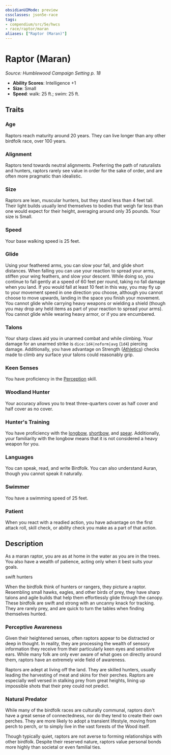 ```yaml
---
obsidianUIMode: preview
cssclasses: json5e-race
tags:
- compendium/src/5e/hwcs
- race/raptor/maran
aliases: ["Raptor (Maran)"]
---
```

# Raptor (Maran)
*Source: Humblewood Campaign Setting p. 18*  

- **Ability Scores**: Intelligence +1
- **Size**: Small
- **Speed**: walk: 25 ft.; swim: 25 ft.

## Traits

### Age

Raptors reach maturity around 20 years. They can live longer than any other birdfolk race, over 100 years.

### Alignment

Raptors tend towards neutral alignments. Preferring the path of naturalists and hunters, raptors rarely see value in order for the sake of order, and are often more pragmatic than idealistic.

### Size

Raptors are lean, muscular hunters, but they stand less than 4 feet tall. Their light builds usually lend themselves to bodies that weigh far less than one would expect for their height, averaging around only 35 pounds. Your size is Small.

### Speed

Your base walking speed is 25 feet.

### Glide

Using your feathered arms, you can slow your fall, and glide short distances. When falling you can use your reaction to spread your arms, stiffen your wing feathers, and slow your descent. While doing so, you continue to fall gently at a speed of 60 feet per round, taking no fall damage when you land. If you would fall at least 10 feet in this way, you may fly up to your movement speed in one direction you choose, although you cannot choose to move upwards, landing in the space you finish your movement. You cannot glide while carrying heavy weapons or wielding a shield (though you may drop any held items as part of your reaction to spread your arms). You cannot glide while wearing heavy armor, or if you are encumbered.

### Talons

Your sharp claws aid you in unarmed combat and while climbing. Your damage for an unarmed strike is `dice:1d4|noform|avg` (`1d4`) piercing damage. Additionally, you have advantage on Strength ([Athletics](2-Mechanics/CLI/rules/skills.md#Athletics)) checks made to climb any surface your talons could reasonably grip.

### Keen Senses

You have proficiency in the [Perception](2-Mechanics/CLI/rules/skills.md#Perception) skill.

### Woodland Hunter

Your accuracy allows you to treat three-quarters cover as half cover and half cover as no cover.

### Hunter's Training

You have proficiency with the [longbow](2-Mechanics/CLI/items/longbow.md), [shortbow](2-Mechanics/CLI/items/shortbow.md), and [spear](2-Mechanics/CLI/items/spear.md). Additionally, your familiarity with the longbow means that it is not considered a heavy weapon for you.

### Languages

You can speak, read, and write Birdfolk. You can also understand Auran, though you cannot speak it naturally.

### Swimmer

You have a swimming speed of 25 feet.

### Patient

When you react with a readied action, you have advantage on the first attack roll, skill check, or ability check you make as a part of that action.

## Description

As a maran raptor, you are as at home in the water as you are in the trees. You also have a wealth of patience, acting only when it best suits your goals.

swift hunters

When the birdfolk think of hunters or rangers, they picture a raptor. Resembling small hawks, eagles, and other birds of prey, they have sharp talons and agile builds that help them effortlessly glide through the canopy. These birdfolk are swift and strong with an uncanny knack for tracking. They are rarely prey, and are quick to turn the tables when finding themselves hunted.

### Perceptive Awareness

Given their heightened senses, often raptors appear to be distracted or deep in thought. In reality, they are processing the wealth of sensory information they receive from their particularly keen eyes and sensitive ears. While many folk are only ever aware of what goes on directly around them, raptors have an extremely wide field of awareness.

Raptors are adept at living off the land. They are skilled hunters, usually leading the harvesting of meat and skins for their perches. Raptors are especially well versed in stalking prey from great heights, lining up impossible shots that their prey could not predict.

### Natural Predator

While many of the birdfolk races are culturally communal, raptors don't have a great sense of connectedness, nor do they tend to create their own perches. They are more likely to adopt a transient lifestyle, moving from perch to perch, or to simply live in the vast forests of the Wood itself.

Though typically quiet, raptors are not averse to forming relationships with other birdfolk. Despite their reserved nature, raptors value personal bonds more highly than societal or even familial ties.